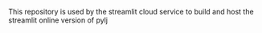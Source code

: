 This repository is used by the streamlit cloud service to build and host the streamlit online version of pylj
